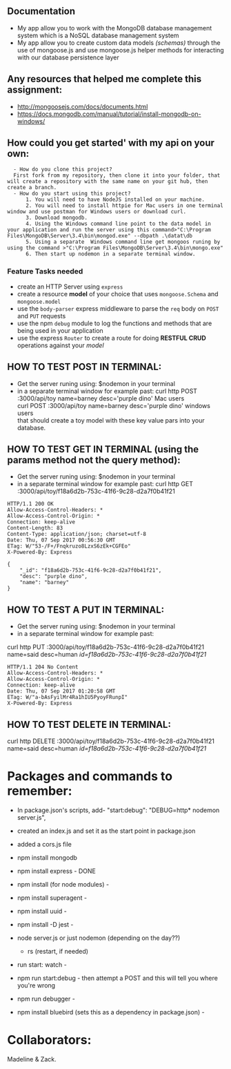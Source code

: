 ## Documentation  
* My app allow you to work with the MongoDB database management system which is a NoSQL database management system  
* My app allow you to create custom data models *(schemas)* through the use of mongoose.js and use mongoose.js helper methods for interacting with our database persistence layer  

## Any resources that helped me complete this assignment:  
* http://mongoosejs.com/docs/documents.html  
* https://docs.mongodb.com/manual/tutorial/install-mongodb-on-windows/

## How could you get started' with my api on your own:  
      - How do you clone this project?
      First fork from my repository, then clone it into your folder, that will create a repository with the same name on your git hub, then create a branch.   
      - How do you start using this project?  
          1. You will need to have NodeJS installed on your machine.  
          2. You will need to install httpie for Mac users in one terminal window and use postman for Windows users or download curl.  
          3. Download mongodb.  
          4. Using the Windows command line point to the data model in your application and run the server using this command>"C:\Program Files\MongoDB\Server\3.4\bin\mongod.exe" --dbpath .\datat\db  
          5. Using a separate  Windows command line get mongoos runing by using the command >"C:\Program Files\MongoDB\Server\3.4\bin\mongo.exe"  
          6. Then start up nodemon in a separate terminal window.  


### Feature Tasks needed  
* create an HTTP Server using `express`  
* create a resource **model** of your choice that uses `mongoose.Schema` and `mongoose.model`  
* use the `body-parser` express middleware to parse the `req` body on `POST` and `PUT` requests  
* use the npm `debug` module to log the functions and methods that are being used in your application  
* use the express `Router` to create a route for doing **RESTFUL CRUD** operations against your _model_  

## HOW TO TEST POST IN TERMINAL:  
* Get the server runing using:
$nodemon in your terminal  
* in a separate terminal window for example past:
curl http POST :3000/api/toy name=barney desc='purple dino' Mac users  
curl POST :3000/api/toy name=barney desc='purple dino' windows users  
that should create a toy model with these key value pars into your database.    


## HOW TO TEST GET IN TERMINAL (using the params method not the query method):
* Get the server runing using:
$nodemon in your terminal  
* in a separate terminal window for example past:
curl http GET :3000/api/toy/f18a6d2b-753c-41f6-9c28-d2a7f0b41f21

```
HTTP/1.1 200 OK
Allow-Access-Control-Headers: *
Allow-Access-Control-Origin: *
Connection: keep-alive
Content-Length: 83
Content-Type: application/json; charset=utf-8
Date: Thu, 07 Sep 2017 00:56:30 GMT
ETag: W/"53-/F+/Fnqkruzo8LzxS6zEk+CGFEo"
X-Powered-By: Express

{
    "_id": "f18a6d2b-753c-41f6-9c28-d2a7f0b41f21",
    "desc": "purple dino",
    "name": "barney"
}
```

## HOW TO TEST A PUT IN TERMINAL:  
* Get the server runing using:
$nodemon in your terminal  
* in a separate terminal window for example past:

curl http PUT :3000/api/toy/f18a6d2b-753c-41f6-9c28-d2a7f0b41f21 name=said desc=human _id=f18a6d2b-753c-41f6-9c28-d2a7f0b41f21_

```
HTTP/1.1 204 No Content
Allow-Access-Control-Headers: *
Allow-Access-Control-Origin: *
Connection: keep-alive
Date: Thu, 07 Sep 2017 01:20:58 GMT
ETag: W/"a-bAsFyilMr4Ra1hIU5PyoyFRunpI"
X-Powered-By: Express
```

## HOW TO TEST DELETE IN TERMINAL:  

curl http DELETE :3000/api/toy/f18a6d2b-753c-41f6-9c28-d2a7f0b41f21 name=said desc=human _id=f18a6d2b-753c-41f6-9c28-d2a7f0b41f21_



# Packages and commands to remember:
  - In package.json's scripts, add- "start:debug": "DEBUG=http* nodemon server.js",
  - created an index.js and set it as the start point in package.json
  - added a cors.js file
  - npm install mongodb
  - npm install express - DONE
  - npm install (for node modules) -
  - npm install superagent -
  - npm install uuid -
  - npm install -D jest -
  - node server.js or just nodemon (depending on the day??)
    - rs (restart, if needed)
  - run start: watch -
  - npm run start:debug - then attempt a POST and this will tell you where you're wrong

  - npm run debugger -
  - npm install bluebird (sets this as a dependency in package.json) -

# Collaborators:
Madeline & Zack.
